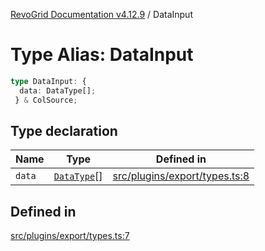 [RevoGrid Documentation v4.12.9](README.md) / DataInput

# Type Alias: DataInput

```ts
type DataInput: {
  data: DataType[];
 } & ColSource;
```

## Type declaration

| Name | Type | Defined in |
| ------ | ------ | ------ |
| `data` | [`DataType`](TypeAlias.DataType.md)[] | [src/plugins/export/types.ts:8](https://github.com/revolist/revogrid/blob/5b626b1ece93ea60f82047d059b8a2635455feb4/src/plugins/export/types.ts#L8) |

## Defined in

[src/plugins/export/types.ts:7](https://github.com/revolist/revogrid/blob/5b626b1ece93ea60f82047d059b8a2635455feb4/src/plugins/export/types.ts#L7)
